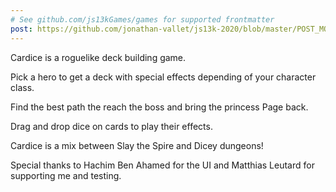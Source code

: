 ```yaml
---
# See github.com/js13kGames/games for supported frontmatter
post: https://github.com/jonathan-vallet/js13k-2020/blob/master/POST_MORTEM.md
---
```

Cardice is a roguelike deck building game.

Pick a hero to get a deck with special effects depending of your character class.

Find the best path the reach the boss and bring the princess Page back.

Drag and drop dice on cards to play their effects.


Cardice is a mix between Slay the Spire and Dicey dungeons!


Special thanks to Hachim Ben Ahamed for the UI and 
Matthias Leutard for supporting me and testing.